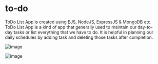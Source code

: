 # to-do
ToDo List App is created using EJS, NodeJS, ExpressJS & MongoDB etc.
ToDo List App is a kind of app that generally used to maintain our day-to-day tasks or list everything that we have to do. It is helpful in planning our daily schedules by adding task and deleting those tasks after completion.

![image](https://user-images.githubusercontent.com/110153941/201165073-56cc7e21-aae3-4eef-b033-1fdd9e216e75.png)

![image](https://user-images.githubusercontent.com/110153941/201165877-1b011e41-5f99-428e-8acf-853f9d9acbc0.png)
